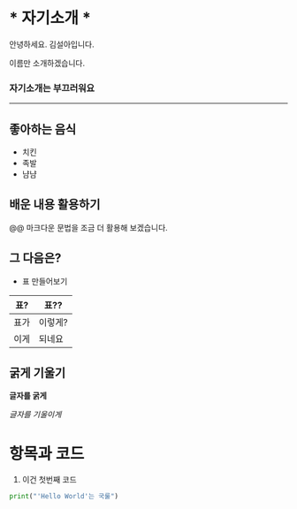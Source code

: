 
# \* 자기소개 *
안녕하세요. 김설아입니다. 

이름만 소개하겠습니다. 

### **자기소개는 부끄러워요**
---
## 좋아하는 음식
* 치킨
* 족발
* 냠냠

## 배운 내용 활용하기
\@@ 마크다운 문법을 조금 더 활용해 보겠습니다.

## 그 다음은?
* 표 만들어보기

| 표? | 표?? |
| --- | --- |
| 표가 | 이렇게? |
| 이게 | 되네요 |

## 굵게 기울기

__글자를 굵게__

_글자를 기울이게_

# 항목과 코드
1. 이건 첫번째 코드
```python
print("'Hello World'는 국룰")
```
